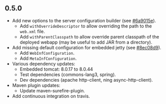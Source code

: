 ## 0.5.0

- Add new options to the server configuration builder (see [#6a9015e](https://github.com/mjeanroy/junit-servers/commit/6a9015ef17d3304e1f3a1a10e70a55670650ff46)).
  - Add `withOverrideDescriptor` to allow overriding the path to the `web.xml` file.
  - Add `withParentClasspath` to allow override parent classpath of the deployed webapp (may be useful to add JAR from a directory).
- Add missing default configuration for embedded jetty (see [#8ec08d9](https://github.com/mjeanroy/junit-servers/commit/8ec08d910f99624f5b6c953c1898706e6ce337d7)).
  - Add `WebInfConfiguration`.
  - Add `MetaInfConfiguration`.
- Various dependency updates:
  - Embedded tomcat: 8.0.17 to 8.0.44
  - Test dependencies (commons-lang3, spring).
  - Dev dependencies (apache http-client, ning async-http-client).
- Maven plugin updates:
  - Update maven-surefire-plugin.
- Add continuous integration on travis.

